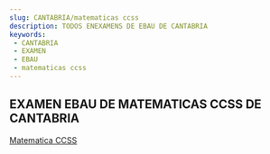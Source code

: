 ```yaml
---
slug: CANTABRIA/matematicas ccss
description: TODOS ENEXAMENS DE EBAU DE CANTABRIA
keywords:
 - CANTABRIA
 - EXAMEN
 - EBAU
 - matematicas ccss
---
```

## EXAMEN EBAU DE MATEMATICAS CCSS DE CANTABRIA
[Matematica CCSS](https://drive.google.com/drive/folders/1XaDWXcaj-iAH6im_zJFRQwqi9obX8KHx?usp=sharing)